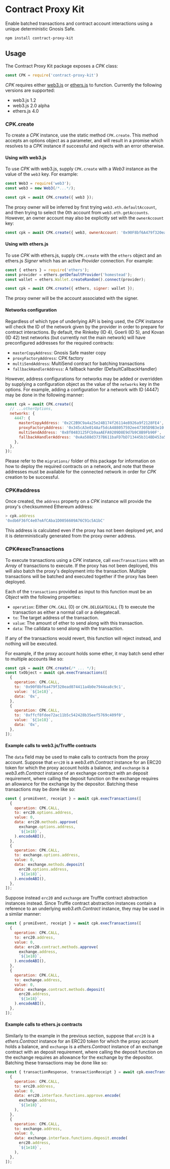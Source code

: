 # Contract Proxy Kit

Enable batched transactions and contract account interactions using a unique deterministic Gnosis Safe.

    npm install contract-proxy-kit

## Usage

The Contract Proxy Kit package exposes a *CPK* class:

```js
const CPK = require('contract-proxy-kit')
```

*CPK* requires either [web3.js](https://web3js.readthedocs.io) or [ethers.js](https://docs.ethers.io/ethers.js/html/) to function. Currently the following versions are supported:

* web3.js 1.2
* web3.js 2.0 alpha
* ethers.js 4.0

### CPK.create

To create a *CPK* instance, use the static method `CPK.create`. This method accepts an options object as a parameter, and will result in a promise which resolves to a *CPK* instance if successful and rejects with an error otherwise.

#### Using with web3.js

To use *CPK* with web3.js, supply `CPK.create` with a *Web3* instance as the value of the `web3` key. For example:

```js
const Web3 = require('web3');
const web3 = new Web3(/*...*/);

const cpk = await CPK.create({ web3 });
```

The proxy owner will be inferred by first trying `web3.eth.defaultAccount`, and then trying to select the 0th account from `web3.eth.getAccounts`. However, an owner account may also be explicitly set with the `ownerAccount` key:

```js
const cpk = await CPK.create({ web3, ownerAccount: '0x90F8bf6A479f320ead074411a4B0e7944Ea8c9C1' });
```

#### Using with ethers.js

To use *CPK* with ethers.js, supply `CPK.create` with the `ethers` object and an ethers.js *Signer* which has an active *Provider* connection. For example:

```js
const { ethers } = require('ethers');
const provider = ethers.getDefaultProvider('homestead');
const wallet = ethers.Wallet.createRandom().connect(provider);

const cpk = await CPK.create({ ethers, signer: wallet });
```

The proxy owner will be the account associated with the signer.

#### Networks configuration

Regardless of which type of underlying API is being used, the *CPK* instance will check the ID of the network given by the provider in order to prepare for contract interactions. By default, the Rinkeby (ID 4), Goerli (ID 5), and Kovan (ID 42) test networks (but currently not the main network) will have preconfigured addresses for the required contracts:

* `masterCopyAddress`: Gnosis Safe master copy
* `proxyFactoryAddress`: CPK factory
* `multiSendAddress`: MultiSend contract for batching transactions
* `fallbackHandlerAddress`: A fallback handler (DefaultCallbackHandler)

However, address configurations for networks may be added or overridden by supplying a configuration object as the value of the `networks` key in the options. For example, adding a configuration for a network with ID (4447) may be done in the following manner:

```js
const cpk = await CPK.create({
  // ...otherOptions,
  networks: {
    4447: {
      masterCopyAddress: '0x2C2B9C9a4a25e24B174f26114e8926a9f2128FE4',
      proxyFactoryAddress: '0x345cA3e014Aaf5dcA488057592ee47305D9B3e10',
      multiSendAddress: '0x8f0483125FCb9aaAEFA9209D8E9d7b9C8B9Fb90F',
      fallbackHandlerAddress: '0xAa588d3737B611baFD7bD713445b314BD453a5C8',
    },
  },
});
```

Please refer to the `migrations/` folder of this package for information on how to deploy the required contracts on a network, and note that these addresses must be available for the connected network in order for *CPK* creation to be successful.

### CPK#address

Once created, the `address` property on a *CPK* instance will provide the proxy's checksummed Ethereum address:

```js
> cpk.address
'0xdb6F36fC4e07eAfCAba1D0056609A76C91c5A1bC'
```

This address is calculated even if the proxy has not been deployed yet, and it is deterministically generated from the proxy owner address.

### CPK#execTransactions

To execute transactions using a *CPK* instance, call `execTransactions` with an *Array* of transactions to execute. If the proxy has not been deployed, this will also batch the proxy's deployment into the transaction. Multiple transactions will be batched and executed together if the proxy has been deployed.

Each of the `transactions` provided as input to this function must be an *Object* with the following properties:

* `operation`: Either `CPK.CALL` (0) or `CPK.DELEGATECALL` (1) to execute the transaction as either a normal call or a delegatecall.
* `to`: The target address of the transaction.
* `value`: The amount of ether to send along with this transaction.
* `data`: The calldata to send along with the transaction.

If any of the transactions would revert, this function will reject instead, and nothing will be executed.

For example, if the proxy account holds some ether, it may batch send ether to multiple accounts like so:

```js
const cpk = await CPK.create(/* ... */);
const txObject = await cpk.execTransactions([
  {
    operation: CPK.CALL,
    to: '0x90f8bf6a479f320ead074411a4b0e7944ea8c9c1',
    value: `${1e18}`,
    data: '0x',
  },
  {
    operation: CPK.CALL,
    to: '0xffcf8fdee72ac11b5c542428b35eef5769c409f0',
    value: `${1e18}`,
    data: '0x',
  },
]);
```

#### Example calls to web3.js/Truffle contracts

The `data` field may be used to make calls to contracts from the proxy account. Suppose that `erc20` is a *web3.eth.Contract* instance for an ERC20 token for which the proxy account holds a balance, and `exchange` is a *web3.eth.Contract* instance of an exchange contract with an deposit requirement, where calling the deposit function on the exchange requires an allowance for the exchange by the depositor. Batching these transactions may be done like so:

```js
const { promiEvent, receipt } = await cpk.execTransactions([
  {
    operation: CPK.CALL,
    to: erc20.options.address,
    value: 0,
    data: erc20.methods.approve(
      exchange.options.address,
      `${1e18}`,
    ).encodeABI(),
  },
  {
    operation: CPK.CALL,
    to: exchange.options.address,
    value: 0,
    data: exchange.methods.deposit(
      erc20.options.address,
      `${1e18}`,
    ).encodeABI(),
  },
]);

```

Suppose instead `erc20` and `exchange` are Truffle contract abstraction instances instead. Since Truffle contract abstraction instances contain a reference to an underlying *web3.eth.Contract* instance, they may be used in a similar manner:

```js
const { promiEvent, receipt } = await cpk.execTransactions([
  {
    operation: CPK.CALL,
    to: erc20.address,
    value: 0,
    data: erc20.contract.methods.approve(
      exchange.address,
      `${1e18}`,
    ).encodeABI(),
  },
  {
    operation: CPK.CALL,
    to: exchange.address,
    value: 0,
    data: exchange.contract.methods.deposit(
      erc20.address,
      `${1e18}`,
    ).encodeABI(),
  },
]);

```

#### Example calls to ethers.js contracts

Similarly to the example in the previous section, suppose that `erc20` is a *ethers.Contract* instance for an ERC20 token for which the proxy account holds a balance, and `exchange` is a *ethers.Contract* instance of an exchange contract with an deposit requirement, where calling the deposit function on the exchange requires an allowance for the exchange by the depositor. Batching these transactions may be done like so:

```js
const { transactionResponse, transactionReceipt } = await cpk.execTransactions([
  {
    operation: CPK.CALL,
    to: erc20.address,
    value: 0,
    data: erc20.interface.functions.approve.encode(
      exchange.address,
      `${1e18}`,
    ),
  },
  {
    operation: CPK.CALL,
    to: exchange.address,
    value: 0,
    data: exchange.interface.functions.deposit.encode(
      erc20.address,
      `${1e18}`,
    ),
  },
]);

```

